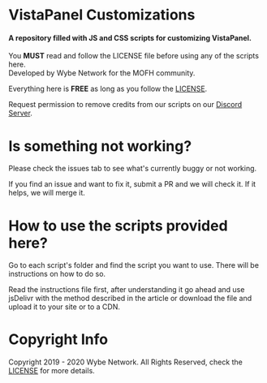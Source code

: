 # VistaPanel Customizations
#### A repository filled with JS and CSS scripts for customizing VistaPanel.  

You **MUST** read and follow the LICENSE file before using any of the scripts here.  
Developed by Wybe Network for the MOFH community.

Everything here is **FREE** as long as you follow the [LICENSE](LICENSE.md).

Request permission to remove credits from our scripts on our [Discord Server](https://discord.gg/TCspBav).

# Is something not working?
Please check the issues tab to see what's currently buggy or not working.

If you find an issue and want to fix it, submit a PR and we will check it. If it helps, we will merge it.

# How to use the scripts provided here?
Go to each script's folder and find the script you want to use. There will be instructions on how to do so.

Read the instructions file first, after understanding it go ahead and
use jsDelivr with the method described in the article
or download the file and upload it to your site or to a CDN.

# Copyright Info
Copyright 2019 - 2020 Wybe Network. All Rights Reserved, check the [LICENSE](LICENSE.md) for more details.
